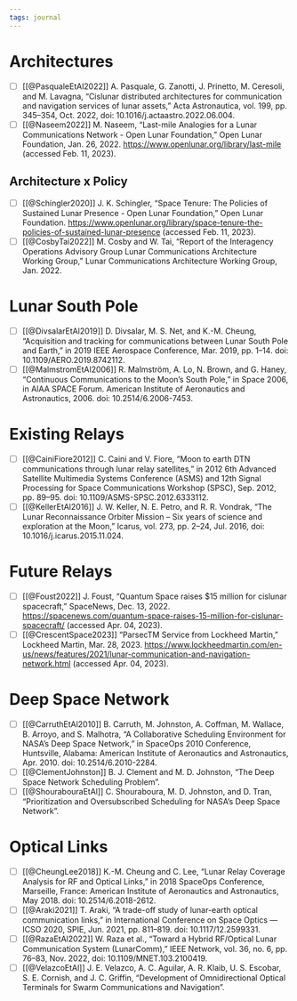 ```yaml
---
tags: journal
---
```


# Architectures
 - [ ] [[@PasqualeEtAl2022]] A. Pasquale, G. Zanotti, J. Prinetto, M. Ceresoli, and M. Lavagna, “Cislunar distributed architectures for communication and navigation services of lunar assets,” Acta Astronautica, vol. 199, pp. 345–354, Oct. 2022, doi: 10.1016/j.actaastro.2022.06.004.
- [ ] [[@Naseem2022]] M. Naseem, “Last-mile Analogies for a Lunar Communications Network - Open Lunar Foundation,” Open Lunar Foundation, Jan. 26, 2022. https://www.openlunar.org/library/last-mile (accessed Feb. 11, 2023).

## Architecture x Policy
- [ ] [[@Schingler2020]] J. K. Schingler, “Space Tenure: The Policies of Sustained Lunar Presence - Open Lunar Foundation,” Open Lunar Foundation. https://www.openlunar.org/library/space-tenure-the-policies-of-sustained-lunar-presence (accessed Feb. 11, 2023).
- [ ] [[@CosbyTai2022]] M. Cosby and W. Tai, “Report of the Interagency Operations Advisory Group Lunar Communications Architecture Working Group,” Lunar Communications Architecture Working Group, Jan. 2022.
# Lunar South Pole
- [ ] [[@DivsalarEtAl2019]] D. Divsalar, M. S. Net, and K.-M. Cheung, “Acquisition and tracking for communications between Lunar South Pole and Earth,” in 2019 IEEE Aerospace Conference, Mar. 2019, pp. 1–14. doi: 10.1109/AERO.2019.8742112.
- [ ] [[@MalmstromEtAl2006]] R. Malmström, A. Lo, N. Brown, and G. Haney, “Continuous Communications to the Moon’s South Pole,” in Space 2006, in AIAA SPACE Forum. American Institute of Aeronautics and Astronautics, 2006. doi: 10.2514/6.2006-7453.
# Existing Relays
- [ ] [[@CainiFiore2012]] C. Caini and V. Fiore, “Moon to earth DTN communications through lunar relay satellites,” in 2012 6th Advanced Satellite Multimedia Systems Conference (ASMS) and 12th Signal Processing for Space Communications Workshop (SPSC), Sep. 2012, pp. 89–95. doi: 10.1109/ASMS-SPSC.2012.6333112.
- [ ] [[@KellerEtAl2016]] J. W. Keller, N. E. Petro, and R. R. Vondrak, “The Lunar Reconnaissance Orbiter Mission – Six years of science and exploration at the Moon,” Icarus, vol. 273, pp. 2–24, Jul. 2016, doi: 10.1016/j.icarus.2015.11.024.

# Future Relays
- [ ] [[@Foust2022]] J. Foust, “Quantum Space raises $15 million for cislunar spacecraft,” SpaceNews, Dec. 13, 2022. https://spacenews.com/quantum-space-raises-15-million-for-cislunar-spacecraft/ (accessed Apr. 04, 2023).
- [ ] [[@CrescentSpace2023]] “ParsecTM Service from Lockheed Martin,” Lockheed Martin, Mar. 28, 2023. https://www.lockheedmartin.com/en-us/news/features/2021/lunar-communication-and-navigation-network.html (accessed Apr. 04, 2023).
# Deep Space Network
- [ ] [[@CarruthEtAl2010]] B. Carruth, M. Johnston, A. Coffman, M. Wallace, B. Arroyo, and S. Malhotra, “A Collaborative Scheduling Environment for NASA’s Deep Space Network,” in SpaceOps 2010 Conference, Huntsville, Alabama: American Institute of Aeronautics and Astronautics, Apr. 2010. doi: 10.2514/6.2010-2284.
- [ ] [[@ClementJohnston]] B. J. Clement and M. D. Johnston, “The Deep Space Network Scheduling Problem”.
- [ ] [[@ShourabouraEtAl]] C. Shouraboura, M. D. Johnston, and D. Tran, “Prioritization and Oversubscribed Scheduling for NASA’s Deep Space Network”.
# Optical Links
- [ ] [[@CheungLee2018]] K.-M. Cheung and C. Lee, “Lunar Relay Coverage Analysis for RF and Optical Links,” in 2018 SpaceOps Conference, Marseille, France: American Institute of Aeronautics and Astronautics, May 2018. doi: 10.2514/6.2018-2612.
- [ ] [[@Araki2021]] T. Araki, “A trade-off study of lunar-earth optical communication links,” in International Conference on Space Optics — ICSO 2020, SPIE, Jun. 2021, pp. 811–819. doi: 10.1117/12.2599331.
- [ ] [[@RazaEtAl2022]] W. Raza et al., “Toward a Hybrid RF/Optical Lunar Communication System (LunarComm),” IEEE Network, vol. 36, no. 6, pp. 76–83, Nov. 2022, doi: 10.1109/MNET.103.2100419.
- [ ] [[@VelazcoEtAl]] J. E. Velazco, A. C. Aguilar, A. R. Klaib, U. S. Escobar, S. E. Cornish, and J. C. Griffin, “Development of Omnidirectional Optical Terminals for Swarm Communications and Navigation”.

